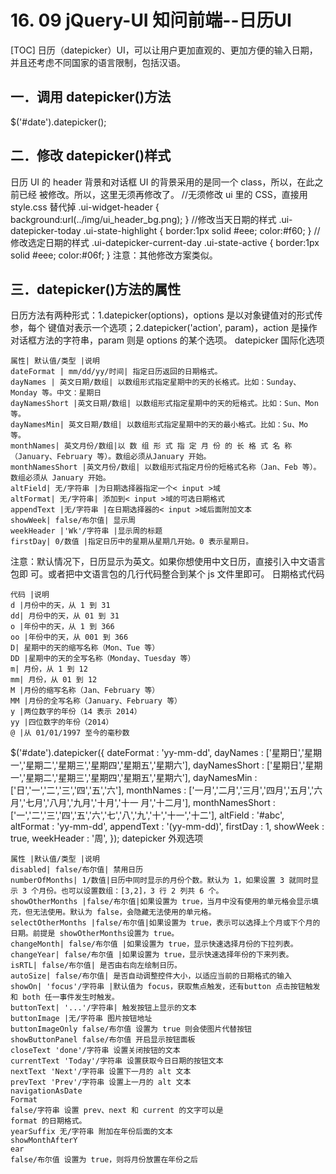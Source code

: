 # 16. 09 jQuery-UI 知问前端--日历UI
[TOC]
日历（datepicker）UI，可以让用户更加直观的、更加方便的输入日期，并且还考虑不同国家的语言限制，包括汉语。
## 一．调用 datepicker()方法
$('#date').datepicker();

## 二．修改 datepicker()样式
日历 UI 的 header 背景和对话框 UI 的背景采用的是同一个 class，所以，在此之前已经
被修改。所以，这里无须再修改了。
//无须修改 ui 里的 CSS，直接用 style.css 替代掉
.ui-widget-header {
background:url(../img/ui_header_bg.png);
}
//修改当天日期的样式
.ui-datepicker-today .ui-state-highlight {
border:1px solid #eee;
color:#f60;
}
//修改选定日期的样式
.ui-datepicker-current-day .ui-state-active {
border:1px solid #eee;
color:#06f;
}
注意：其他修改方案类似。

## 三．datepicker()方法的属性
日历方法有两种形式：1.datepicker(options)，options 是以对象键值对的形式传参，每个
键值对表示一个选项；2.datepicker('action', param)，action 是操作对话框方法的字符串，param
则是 options 的某个选项。
datepicker 国际化选项
```table
属性| 默认值/类型 |说明
dateFormat | mm/dd/yy/时间| 指定日历返回的日期格式。
dayNames | 英文日期/数组| 以数组形式指定星期中的天的长格式。比如：Sunday、Monday 等。中文：星期日
dayNamesShort |英文日期/数组| 以数组形式指定星期中的天的短格式。比如：Sun、Mon 等。
dayNamesMin| 英文日期/数组| 以数组形式指定星期中的天的最小格式。比如：Su、Mo 等。
monthNames| 英文月份/数组|以 数 组 形 式 指 定 月 份 的 长 格 式 名 称（January、February 等）。数组必须从January 开始。
monthNamesShort |英文月份/数组| 以数组形式指定月份的短格式名称（Jan、Feb 等）。数组必须从 January 开始。
altField| 无/字符串 |为日期选择器指定一个< input >域
altFormat| 无/字符串| 添加到< input >域的可选日期格式
appendText |无/字符串 |在日期选择器的< input >域后面附加文本
showWeek| false/布尔值| 显示周
weekHeader |'Wk'/字符串 |显示周的标题
firstDay| 0/数值 |指定日历中的星期从星期几开始。0 表示星期日。
```
注意：默认情况下，日历显示为英文。如果你想使用中文日历，直接引入中文语言包即
可。或者把中文语言包的几行代码整合到某个 js 文件里即可。
日期格式代码
```table
代码 |说明
d |月份中的天，从 1 到 31
dd| 月份中的天，从 01 到 31
o |年份中的天，从 1 到 366
oo |年份中的天，从 001 到 366
D| 星期中的天的缩写名称（Mon、Tue 等）
DD |星期中的天的全写名称（Monday、Tuesday 等）
m| 月份，从 1 到 12
mm| 月份，从 01 到 12
M |月份的缩写名称（Jan、February 等）
MM |月份的全写名称（January、February 等）
y |两位数字的年份（14 表示 2014）
yy |四位数字的年份（2014）
@ |从 01/01/1997 至今的毫秒数
```
$('#date').datepicker({
dateFormat : 'yy-mm-dd',
dayNames : ['星期日','星期一','星期二','星期三','星期四','星期五','星期六'],
dayNamesShort : ['星期日','星期一','星期二','星期三','星期四','星期五','星期六'],
dayNamesMin : ['日','一','二','三','四','五','六'],
monthNames : ['一月','二月','三月','四月','五月','六月','七月','八月','九月','十月','十一
月','十二月'],
monthNamesShort : ['一','二','三','四','五','六','七','八','九','十','十一','十二'],
altField : '#abc',
altFormat : 'yy-mm-dd',
appendText : '(yy-mm-dd)',
firstDay : 1,
showWeek : true,
weekHeader : '周',
});
datepicker 外观选项
```table
属性 |默认值/类型 |说明
disabled| false/布尔值| 禁用日历
numberOfMonths| 1/数值|日历中同时显示的月份个数。默认为 1，如果设置 3 就同时显示 3 个月份。也可以设置数组：[3,2]，3 行 2 列共 6 个。
showOtherMonths |false/布尔值|如果设置为 true，当月中没有使用的单元格会显示填充，但无法使用。默认为 false，会隐藏无法使用的单元格。
selectOtherMonths |false/布尔值|如果设置为 true，表示可以选择上个月或下个月的日期。前提是 showOtherMonths设置为 true。
changeMonth| false/布尔值 |如果设置为 true，显示快速选择月份的下拉列表。
changeYear| false/布尔值 |如果设置为 true，显示快速选择年份的下来列表。
isRTL| false/布尔值| 是否由右向左绘制日历。
autoSize| false/布尔值| 是否自动调整控件大小，以适应当前的日期格式的输入
showOn| 'focus'/字符串 |默认值为 focus，获取焦点触发，还有button 点击按钮触发和 both 任一事件发生时触发。
buttonText| '...'/字符串| 触发按钮上显示的文本
buttonImage |无/字符串 图片按钮地址
buttonImageOnly false/布尔值 设置为 true 则会使图片代替按钮
showButtonPanel false/布尔值 开启显示按钮面板
closeText 'done'/字符串 设置关闭按钮的文本
currentText 'Today'/字符串 设置获取今日日期的按钮文本
nextText 'Next'/字符串 设置下一月的 alt 文本
prevText 'Prev'/字符串 设置上一月的 alt 文本
navigationAsDate
Format
false/字符串 设置 prev、next 和 current 的文字可以是
format 的日期格式。
yearSuffix 无/字符串 附加在年份后面的文本
showMonthAfterY
ear
false/布尔值 设置为 true，则将月份放置在年份之后
```